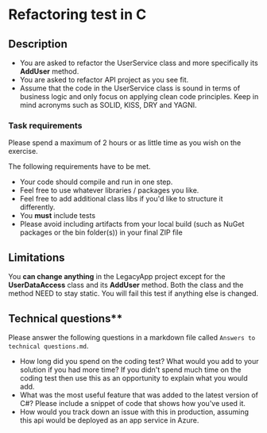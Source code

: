 # Refactoring test in C #

## Description

- You are asked to refactor the UserService class and more specifically its **AddUser** method.
- You are asked to refactor API project as you see fit.
- Assume that the code in the UserService class is sound in terms of business logic and only focus on applying clean code principles. Keep in mind acronyms such as SOLID, KISS, DRY and YAGNI.

### **Task requirements**

Please spend a maximum of 2 hours or as little time as you wish on the exercise.

The following requirements have to be met.

- Your code should compile and run in one step.
- Feel free to use whatever libraries / packages you like.
- Feel free to add additional class libs if you'd like to structure it differently.
- You **must** include tests
- Please avoid including artifacts from your local build (such as NuGet packages or the bin folder(s)) in your final ZIP file

## Limitations

You **can change anything** in the LegacyApp project except for the **UserDataAccess** class and its **AddUser** method. Both the class and the method NEED to stay static. You will fail this test if anything else is changed.

## Technical questions**

Please answer the following questions in a markdown file called `Answers to technical questions.md`.

- How long did you spend on the coding test? What would you add to your solution if you had more time? If you didn't spend much time on the coding test then use this as an opportunity to explain what you would add.
- What was the most useful feature that was added to the latest version of C#? Please include a snippet of code that shows how you've used it.
- How would you track down an issue with this in production, assuming this api would be deployed as an app service in Azure.
